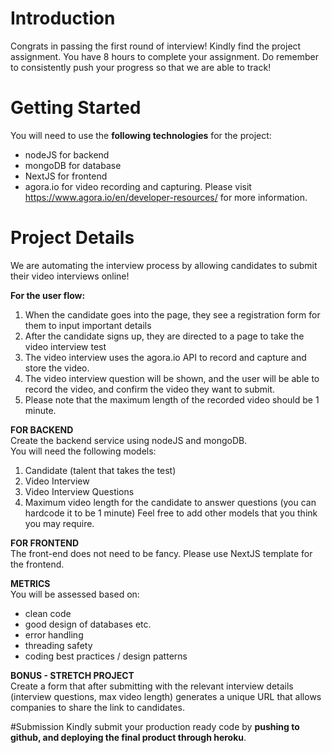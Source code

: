 # Introduction
Congrats in passing the first round of interview! 
Kindly find the project assignment. 
You have 8 hours to complete your assignment. 
Do remember to consistently push your progress so that we are able to track! 

# Getting Started
You will need to use the **following technologies** for the project: 
- nodeJS for backend 
- mongoDB for database 
- NextJS for frontend
- agora.io for video recording and capturing. Please visit https://www.agora.io/en/developer-resources/ for more information.

# Project Details <br />
We are automating the interview process by allowing candidates to submit their video interviews online! 

**For the user flow:** <br />
1. When the candidate goes into the page, they see a registration form for them to input important details 
2. After the candidate signs up, they are directed to a page to take the video interview test
3. The video interview uses the agora.io API to record and capture and store the video. 
4. The video interview question will be shown, and the user will be able to record the video, and confirm the video they want to submit. 
5. Please note that the maximum length of the recorded video should be 1 minute. 

**FOR BACKEND** <br />
Create the backend service using nodeJS and mongoDB.<br />
You will need the following models: 
1. Candidate (talent that takes the test)
2. Video Interview
3. Video Interview Questions
4. Maximum video length for the candidate to answer questions (you can hardcode it to be 1 minute)
Feel free to add other models that you think you may require. 

**FOR FRONTEND**<br />
The front-end does not need to be fancy. 
Please use NextJS template for the frontend. 

**METRICS**<br />
You will be assessed based on:
- clean code
- good design of databases etc. 
- error handling 
- threading safety
- coding best practices / design patterns


**BONUS - STRETCH PROJECT**<br />
Create a form that after submitting with the relevant interview details (interview questions, max video length) generates a unique URL that allows companies to share the link to candidates. 


#Submission
Kindly submit your production ready code by **pushing to github, and deploying the final product through heroku**. 
